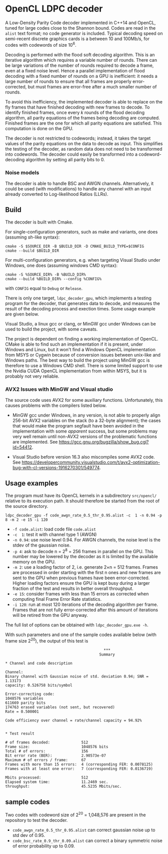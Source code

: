 # OpenCL LDPC decoder

A Low-Density Parity Code decoder implemented in C++14 and OpenCL, tuned for large codes close to the Shannon bound. 
Codes are read in the `alist` text format; no code generator is included.
Typical decoding speed on semi-recent discrete graphics cards is a between 10 and 100Mb/s, for codes with codewords of size 10<sup>6</sup>. 

Decoding is performed with the flood soft decoding algorithm. This is an iterative algorithm which requires a variable number of rounds. There can be large variations of the number of rounds required to decode a frame, even at a fixed noise level. Hence a parallel implementation of flood decoding with a fixed number of rounds on a GPU is inefficient: it needs a large number of rounds to ensure that all frames are properly error-corrected, but must frames are error-free after a much smaller number of rounds. 

To avoid this inefficiency, the implemented decoder is able to replace on the fly frames that have finished decoding with new frames to decode. To identify finished frames, once every *k* rounds of the flood decoding algorithm, all parity equations of the frames being decoding are computed. Finished frames are the one for which all parity equations are satisfied. This computation is done on the GPU.

The decoder is not restricted to codewords; instead, it takes the target values of the parity equations on the data to decode as input. This simplifies the testing of the decoder, as random data does not need to be transformed into codewords. The decoder could easily be transformed into a codeword-decoding algorithm by setting all parity bits to 0.

### Noise models

The decoder is able to handle BSC and AWGN channels. Alternatively, it could be used (with modifications) to handle any channel with an input already converted to Log-likelihood Ratios (LLRs).

## Build

The decoder is built with Cmake.

For single-configuration generators, such as make and variants, one does (assuming *sh*-like syntax):

    cmake -S $SOURCE_DIR -B $BUILD_DIR -D CMAKE_BUILD_TYPE=$CONFIG
    cmake --build $BUILD_DIR 

For multi-configuration generators, e.g. when targeting Visual Studio under Windows, one does (assuming windows CMD syntax):

    cmake -S %SOURCE_DIR% -B %BUILD_DIR%
    cmake --build %BUILD_DIR% --config %CONFIG%

with `CONFIG` equal to `Debug` or `Release`. 

There is only one target, `ldpc_decoder_gpu`, which implements a testing program for the decoder, that generates data to decode, and measures the result of the decoding process and exection times. Some usage example are given below. 

Visual Studio, a linux gcc or clang, or MinGW gcc under Windows can be used to build the project, with some caveats. 

The project is dependent on finding a working implementation of OpenCL. CMake is able to find such an implementation if it is present, under Windows and Linux, but it won't find a Windows OpenCL implementation from MSYS or Cygwin because of conversion issues between unix-like and Windows paths. The best way to build the project using MinGW gcc is therefore to use a Windows CMD shell. There is some limited support to use the Nvidia CUDA OpenCL implementation from within MSYS, but it is probably not very reliable.

### AVX2 Issues with MinGW and Visual studio

The source code uses AVX2 for some auxiliary functions. Unfortunately, this causes problems with the compilers listed below.
  * MinGW gcc under Windows, in any version, is not able to properly align 256-bit AVX2 variables on the stack (to a 32-byte alignment); the cases that would make the program segfault have been avoided in the implementation with some *apparent* success, but some problems may very well remain until non-AVX2 versions of the problematic functions are implemented. See https://gcc.gnu.org/bugzilla/show_bug.cgi?id=54412. 

  * Visual Studio before version 16.3 also miscompiles some AVX2 code. See https://developercommunity.visualstudio.com/t/avx2-optimization-bug-with-cl-versions-1916270301/549774.

## Usage examples

The program must have its OpenCL kernels in a subdirectory `src/opencl/` relative to its execution path. It should therefore be started from the root of the source directory.

`ldpc_decoder_gpu -f code_awgn_rate_0.5_thr_0.95.alist -c  1 -n 0.94 -p 8 -m 2 -e 15 -i 120`

  * `-f code.alist`: load code file `code.alist`
  * `-c  1`: test it with channel type 1 (AWGN)
  * `-n 0.94`: use noise level 0.94. For AWGN channels, the noise level is the stdev of the gaussian noise.
  * `-p 4`: ask to decode n = 2<sup>8</sup> = 256 frames in parallel on the GPU. This number may be lowered by the decoder as it is limited by the available memory on the GPU.
  * `-m 2`: use a loading factor of 2, i.e. generate 2×n = 512 frames. Frames are processed in order starting with the first n ones and new frames are sent to the GPU when previous frames have been error-corrected. Higher loading factors ensure the GPU is kept busy during a larger fraction of the test and results in better overall throughput.
  * `-e 15`: consider frames with less than 15 errors as corrected when computing final Frame Error Rate statistics. 
  * `-i 120`: run at most 120 iterations of the decoding algorithm per frame. Frames that are not fully error-corrected after this amount of iterations will be retired from the GPU anyway.

The full list of options can be obtained with `ldpc_decoder_gpu.exe -h`.

With such parameters and one of the sample codes available below (with frame size 2<sup>20</sup>), the output of this test is 

                                                ***
                                              Summary

    * Channel and code description

    Channel:
    Binary channel with Gaussian noise of std. deviation 0.94; SNR = 1.13173
    capacity: 0.526758 bits/symbol

    Error-correcting code:
    1048576 variables
    611669 parity bits
    174763 erased variables (not sent, but recovered)
    Rate = 0.500001

    Code efficiency over channel = rate/channel capacity = 94.92%


    * Test result

    # of frames decoded:              512
    Frame size:                       1048576 bits
    Total # of errors:                156
    Bit error rate (BER):             2.90573e-07
    Maximum # of errors / frame:      67
    Frames with more than 15 errors:  4 (corresponding FER: 0.0078125)
    Frames with at least one error:   7 (corresponding FER: 0.0136719)

    Mbits processed:                  512
    Elapsed system time:              11.2469 sec.
    throughput:                       45.5235 Mbits/sec.

## sample codes

Two codes with codeword size of 2<sup>20</sup> = 1,048,576 are present in the repository to test the decoder.

  * `code_awgn_rate_0.5_thr_0.95.alist` can correct gaussian noise up to std dev of 0.95.
  * `code_bsc_rate_0.9_thr_0.09.alist` can correct a binary symmetric noise of error probability up to 0.09.
